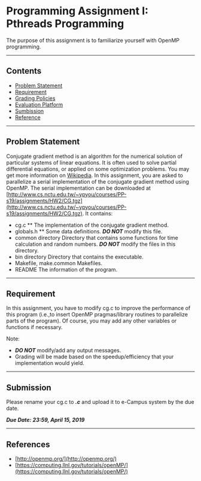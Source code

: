 Programming Assignment I: Pthreads Programming
===========================
The purpose of this assignment is to familiarize yourself with OpenMP programming.



****
Contents
------
* [Problem Statement](#Problem-Statement)
* [Requirement](#Requirement)
* [Grading Policies](#Grading-Policies)
* [Evaluation Platform](#Evaluation-Platform)
* [Sumbission](#Submission) 
* [Reference](#Reference)

****
Problem Statement
------
Conjugate gradient method is an algorithm for the numerical solution of particular systems of linear equations. It is often used to solve partial differential equations, or applied on some optimization problems. You may get more information on [Wikipedia](http://en.wikipedia.org/wiki/Conjugate_gradient_method). In this assignment, you are asked to parallelize a serial implementation of the conjugate gradient method using OpenMP. The serial implementation can be downloaded at [http://www.cs.nctu.edu.tw/~ypyou/courses/PP-s19/assignments/HW2/CG.tgz](http://www.cs.nctu.edu.tw/~ypyou/courses/PP-s19/assignments/HW2/CG.tgz). It contains:
* cg.c
** The implementation of the conjugate gradient method. 
* globals.h
** Some data definitions. ***DO NOT*** modify this file.
* common directory
Directory that contains some functions for time calculation and random numbers. ***DO NOT*** modify the files in this directory.
* bin directory
Directory that contains the executable.
* Makefile, make.common
Makefiles.
* README
The information of the program.

****
Requirement
------
In this assignment, you have to modify cg.c to improve the performance of this program (i.e.,to insert OpenMP pragmas/library routines to parallelize parts of the program). Of course, you may add any other variables or functions if necessary.

Note:
* ***DO NOT*** modify/add any output messages.
* Grading will be made based on the speedup/efficiency that your implementation would yield.

****
Submission
------
Please rename your cg.c to ***<your-student-id>.c*** and upload it to e-Campus system by the due date.

***Due Date: 23:59, April 15, 2019***

****
References
------
* [http://openmp.org/](http://openmp.org/)
* [https://computing.llnl.gov/tutorials/openMP/](https://computing.llnl.gov/tutorials/openMP/)


